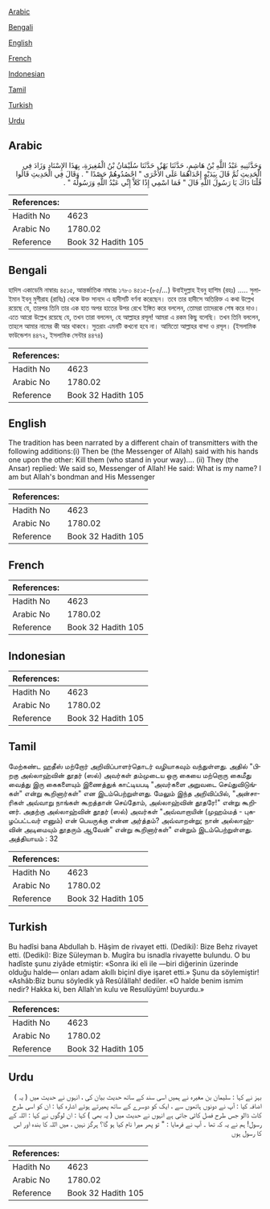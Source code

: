 [Arabic](#arabic)

[Bengali](#bengali)

[English](#english)

[French](#french)

[Indonesian](#indonesian)

[Tamil](#tamil)

[Turkish](#turkish)

[Urdu](#urdu)

## Arabic


<div dir="rtl" lang="ar" style={{fontSize:'larger',backgroundColor:'#f8f9fa',padding:20}}>
وَحَدَّثَنِيهِ عَبْدُ اللَّهِ بْنُ هَاشِمٍ، حَدَّثَنَا بَهْزٌ، حَدَّثَنَا سُلَيْمَانُ بْنُ الْمُغِيرَةِ، بِهَذَا الإِسْنَادِ وَزَادَ فِي الْحَدِيثِ ثُمَّ قَالَ بِيَدَيْهِ إِحْدَاهُمَا عَلَى الأُخْرَى ‏"‏ احْصُدُوهُمْ حَصْدًا ‏"‏ ‏.‏ وَقَالَ فِي الْحَدِيثِ قَالُوا قُلْنَا ذَاكَ يَا رَسُولَ اللَّهِ قَالَ ‏"‏ فَمَا اسْمِي إِذًا كَلاَّ إِنِّي عَبْدُ اللَّهِ وَرَسُولُهُ ‏"‏ ‏.‏
</div>
<div style={{backgroundColor:'#f8f9fa',padding:20, marginBottom: 10}}><table> <thead> <tr> <th>References:</th> <th></th> </tr> </thead> <tbody><tr><td>Hadith No</td><td>4623</td></tr><tr><td>Arabic No</td><td>1780.02</td></tr><tr><td>Reference</td><td>Book 32 Hadith 105</td></tr></tbody></table></div>

## Bengali


<div dir="ltr" lang="bn" style={{fontSize:'larger',backgroundColor:'#f8f9fa',padding:20}}>
হাদিস একাডেমি নাম্বারঃ ৪৫১৫, আন্তর্জাতিক নাম্বারঃ ১৭৮০ ৪৫১৫-(৮৫/...) উবাইদুল্লাহ ইবনু হাশিম (রহঃ) ..... সুলাইমান ইবনু মুগীরাহ (রাযিঃ) থেকে উক্ত সানদে এ হাদীসটি বর্ণনা করেছেন। তবে তার হাদীসে অতিরিক্ত এ কথা উল্লেখ রয়েছে যে, তারপর তিনি তার এক হাত অপর হাতের উপর রেখে ইঙ্গিত করে বললেন, তোমরা তাদেরকে শেষ করে দাও। এতে আরো উল্লেখ রয়েছে যে, তখন তারা বললেন, হে আল্লাহর রসূল! আমরা এ রকম কিছু বলেছি। তখন তিনি বললেন, তাহলে আমার নামের কী আর থাকবে। সুতরাং এমনটি কখনো হবে না। আমিতো আল্লাহর বান্দা ও রসূল। (ইসলামিক ফাউন্ডেশন ৪৪৭২, ইসলামিক সেন্টার ৪৪৭৪)
</div>
<div style={{backgroundColor:'#f8f9fa',padding:20, marginBottom: 10}}><table> <thead> <tr> <th>References:</th> <th></th> </tr> </thead> <tbody><tr><td>Hadith No</td><td>4623</td></tr><tr><td>Arabic No</td><td>1780.02</td></tr><tr><td>Reference</td><td>Book 32 Hadith 105</td></tr></tbody></table></div>

## English


<div dir="ltr" lang="en" style={{fontSize:'larger',backgroundColor:'#f8f9fa',padding:20}}>
The tradition has been narrated by a different chain of transmitters with the following additions:(i) Then be (the Messenger of Allah) said with his hands one upon the other: Kill them (who stand in your way).... (ii) They (the Ansar) replied: We said so, Messenger of Allah! He said: What is my name? I am but Allah's bondman and His Messenger
</div>
<div style={{backgroundColor:'#f8f9fa',padding:20, marginBottom: 10}}><table> <thead> <tr> <th>References:</th> <th></th> </tr> </thead> <tbody><tr><td>Hadith No</td><td>4623</td></tr><tr><td>Arabic No</td><td>1780.02</td></tr><tr><td>Reference</td><td>Book 32 Hadith 105</td></tr></tbody></table></div>

## French


<div dir="ltr" lang="fr" style={{fontSize:'larger',backgroundColor:'#f8f9fa',padding:20}}>

</div>
<div style={{backgroundColor:'#f8f9fa',padding:20, marginBottom: 10}}><table> <thead> <tr> <th>References:</th> <th></th> </tr> </thead> <tbody><tr><td>Hadith No</td><td>4623</td></tr><tr><td>Arabic No</td><td>1780.02</td></tr><tr><td>Reference</td><td>Book 32 Hadith 105</td></tr></tbody></table></div>

## Indonesian


<div dir="ltr" lang="id" style={{fontSize:'larger',backgroundColor:'#f8f9fa',padding:20}}>

</div>
<div style={{backgroundColor:'#f8f9fa',padding:20, marginBottom: 10}}><table> <thead> <tr> <th>References:</th> <th></th> </tr> </thead> <tbody><tr><td>Hadith No</td><td>4623</td></tr><tr><td>Arabic No</td><td>1780.02</td></tr><tr><td>Reference</td><td>Book 32 Hadith 105</td></tr></tbody></table></div>

## Tamil


<div dir="ltr" lang="ta" style={{fontSize:'larger',backgroundColor:'#f8f9fa',padding:20}}>
மேற்கண்ட ஹதீஸ் மற்றோர் அறிவிப்பாளர்தொடர் வழியாகவும் வந்துள்ளது. அதில் "பிறகு அல்லாஹ்வின் தூதர் (ஸல்) அவர்கள் தம்முடைய ஒரு கையை மற்றொரு கைமீது வைத்து இரு கைகளையும் இணைத்துக் காட்டியபடி "அவர்களை அறுவடை செய்துவிடுங்கள்" என்று கூறினார்கள்" என இடம்பெற்றுள்ளது. மேலும் இந்த அறிவிப்பில், "அன்சாரிகள் அவ்வாறு நாங்கள் கூறத்தான் செய்தோம், அல்லாஹ்வின் தூதரே!" என்று கூறினர். அதற்கு அல்லாஹ்வின் தூதர் (ஸல்) அவர்கள் "அவ்வாறாயின் (முஹம்மத் - புகழப்பட்டவர் எனும்) என் பெயருக்கு என்ன அர்த்தம்? அவ்வாறன்று; நான் அல்லாஹ்வின் அடிமையும் தூதரும் ஆவேன்" என்று கூறினார்கள்" என்றும் இடம்பெற்றுள்ளது. அத்தியாயம் : 32
</div>
<div style={{backgroundColor:'#f8f9fa',padding:20, marginBottom: 10}}><table> <thead> <tr> <th>References:</th> <th></th> </tr> </thead> <tbody><tr><td>Hadith No</td><td>4623</td></tr><tr><td>Arabic No</td><td>1780.02</td></tr><tr><td>Reference</td><td>Book 32 Hadith 105</td></tr></tbody></table></div>

## Turkish


<div dir="ltr" lang="tr" style={{fontSize:'larger',backgroundColor:'#f8f9fa',padding:20}}>
Bu hadîsi bana Abdullah b. Hâşim de rivayet etti. (Dediki): Bize Behz rivayet etti. (Dediki): Bize Süleyman b. Mugîra bu isnadla rivayette bulundu. O bu hadîste şunu ziyâde etmiştir: «Sonra iki eli ile —biri diğerinin üzerinde olduğu halde— onları adam akıllı biçinl diye işaret etti.» Şunu da söylemiştir! «Ashâb:Biz bunu söyledik yâ Resûlâllah! dediler. «O halde benim ismim nedir? Hakka ki, ben Allah'ın kulu ve Resulüyüm! buyurdu.»
</div>
<div style={{backgroundColor:'#f8f9fa',padding:20, marginBottom: 10}}><table> <thead> <tr> <th>References:</th> <th></th> </tr> </thead> <tbody><tr><td>Hadith No</td><td>4623</td></tr><tr><td>Arabic No</td><td>1780.02</td></tr><tr><td>Reference</td><td>Book 32 Hadith 105</td></tr></tbody></table></div>

## Urdu


<div dir="rtl" lang="ur" style={{fontSize:'larger',backgroundColor:'#f8f9fa',padding:20}}>
بہز نے کہا : سلیمان بن مغیرہ نے ہمیں اسی سند کے ساتھ حدیث بیان کی ، انہوں نے حدیث میں ( یہ ) اضافہ کیا : آپ نے دونوں ہاتھوں سے ، ایک کو دوسرے کے ساتھ پھیرتے ہوئے اشارہ کیا : ان کو اسی طرح کاٹ ڈالو جس طرح فصل کاٹی جاتی ہے انہوں نے حدیث میں ( یہ بھی ) کہا : ان لوگوں نے کہا : اللہ کے رسول! ہم نے یہ کہ تھا ۔ آپ نے فرمایا : " تو پھر میرا نام کیا ہو گا؟ ہرگز نہیں ، میں اللہ کا بندہ اور اس کا رسول ہوں
</div>
<div style={{backgroundColor:'#f8f9fa',padding:20, marginBottom: 10}}><table> <thead> <tr> <th>References:</th> <th></th> </tr> </thead> <tbody><tr><td>Hadith No</td><td>4623</td></tr><tr><td>Arabic No</td><td>1780.02</td></tr><tr><td>Reference</td><td>Book 32 Hadith 105</td></tr></tbody></table></div>
